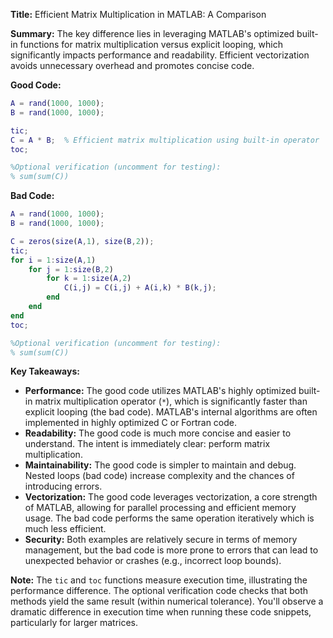 **Title:** Efficient Matrix Multiplication in MATLAB: A Comparison

**Summary:**  The key difference lies in leveraging MATLAB's optimized built-in functions for matrix multiplication versus explicit looping, which significantly impacts performance and readability.  Efficient vectorization avoids unnecessary overhead and promotes concise code.


**Good Code:**

```matlab
A = rand(1000, 1000);
B = rand(1000, 1000);

tic;
C = A * B;  % Efficient matrix multiplication using built-in operator
toc;

%Optional verification (uncomment for testing):
% sum(sum(C))

```

**Bad Code:**

```matlab
A = rand(1000, 1000);
B = rand(1000, 1000);

C = zeros(size(A,1), size(B,2));
tic;
for i = 1:size(A,1)
    for j = 1:size(B,2)
        for k = 1:size(A,2)
            C(i,j) = C(i,j) + A(i,k) * B(k,j);
        end
    end
end
toc;

%Optional verification (uncomment for testing):
% sum(sum(C))

```


**Key Takeaways:**

* **Performance:** The good code utilizes MATLAB's highly optimized built-in matrix multiplication operator (`*`), which is significantly faster than explicit looping (the bad code).  MATLAB's internal algorithms are often implemented in highly optimized C or Fortran code.
* **Readability:** The good code is much more concise and easier to understand.  The intent is immediately clear: perform matrix multiplication.
* **Maintainability:** The good code is simpler to maintain and debug.  Nested loops (bad code) increase complexity and the chances of introducing errors.
* **Vectorization:** The good code leverages vectorization, a core strength of MATLAB, allowing for parallel processing and efficient memory usage.  The bad code performs the same operation iteratively which is much less efficient.
* **Security:** Both examples are relatively secure in terms of memory management, but the bad code is more prone to errors that can lead to unexpected behavior or crashes (e.g., incorrect loop bounds).

**Note:** The `tic` and `toc` functions measure execution time, illustrating the performance difference.  The optional verification code checks that both methods yield the same result (within numerical tolerance).  You'll observe a dramatic difference in execution time when running these code snippets, particularly for larger matrices.
